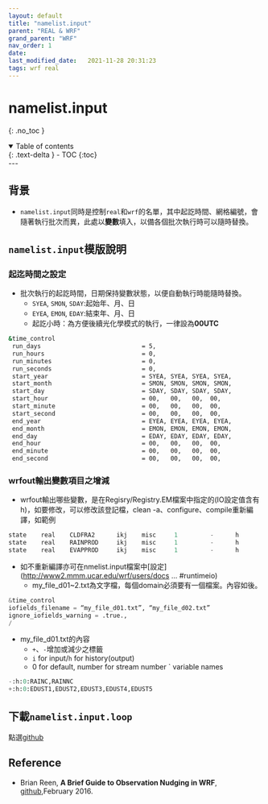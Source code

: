 ```yaml
---
layout: default
title: "namelist.input"
parent: "REAL & WRF"
grand_parent: "WRF"
nav_order: 1
date:               
last_modified_date:   2021-11-28 20:31:23
tags: wrf real
---
```


# namelist.input

{: .no_toc }

<details open markdown="block">
  <summary>
    Table of contents
  </summary>
  {: .text-delta }
- TOC
{:toc}
</details>
---

## 背景
- `namelist.input`同時是控制`real`和`wrf`的名單，其中起訖時間、網格編號，會隨著執行批次而異，此處以**變數**填入，以備各個批次執行時可以隨時替換。


## `namelist.input`模版說明
### 起迄時間之設定
- 批次執行的起訖時間，日期保持變數狀態，以便自動執行時能隨時替換。
  - `SYEA`, `SMON`, `SDAY`:起始年、月、日
  - `EYEA`, `EMON`, `EDAY`:結束年、月、日
  - 起訖小時：為方便後續光化學模式的執行，一律設為**00UTC**

```bash
&time_control
 run_days                            = 5,
 run_hours                           = 0,
 run_minutes                         = 0,
 run_seconds                         = 0,
 start_year                          = SYEA, SYEA, SYEA, SYEA,
 start_month                         = SMON, SMON, SMON, SMON,
 start_day                           = SDAY, SDAY, SDAY, SDAY,
 start_hour                          = 00,   00,   00,  00,
 start_minute                        = 00,   00,   00,  00,
 start_second                        = 00,   00,   00,  00,
 end_year                            = EYEA, EYEA, EYEA, EYEA,
 end_month                           = EMON, EMON, EMON, EMON,
 end_day                             = EDAY, EDAY, EDAY, EDAY,
 end_hour                            = 00,   00,   00,  00,
 end_minute                          = 00,   00,   00,  00,
 end_second                          = 00,   00,   00,  00,
```

### wrfout輸出變數項目之增減
- wrfout輸出哪些變數，是在Regisry/Registry.EM檔案中指定的(IO設定值含有h)，如要修改，可以修改該登記檔，clean -a、configure、compile重新編譯，如範例
```python
state    real    CLDFRA2      ikj    misc     1         -      h        "CLDFRA2"             "CLOUD FRACTION"
state    real    RAINPROD     ikj    misc     1         -      h        "RAINPROD"            "TOTAL RAIN PRODUCTION RATE"       "s-1"
state    real    EVAPPROD     ikj    misc     1         -      h        "EVAPPROD"            "RAIN EVAPORATION RATE"            "s-1"
```
- 如不重新編譯亦可在nmelist.input檔案中[設定](http://www2.mmm.ucar.edu/wrf/users/docs ... #runtimeio)
  - my_file_d01\~2.txt為文字檔，每個domain必須要有一個檔案。內容如後。
```python
&time_control
iofields_filename = “my_file_d01.txt”, “my_file_d02.txt”
ignore_iofields_warning = .true.,
/
```
- my_file_d01.txt的內容
  - `+`、`-`增加或減少之標籤
  - `i` for input/`h` for history(output)
  - 0 for default, number for stream number
  ` variable names
```python
-:h:0:RAINC,RAINNC
+:h:0:EDUST1,EDUST2,EDUST3,EDUST4,EDUST5
```


## 下載`namelist.input.loop`
點選[github](https://github.com/sinotec2/Focus-on-Air-Quality/blob/main/wind_models/REAL/namelist.input.loop)

## Reference
- Brian Reen, **A Brief Guide to Observation Nudging in WRF**, [github](https://raw.githubusercontent.com/wrf-model/OBSGRID/master/ObsNudgingGuide.pdf),February 2016.

